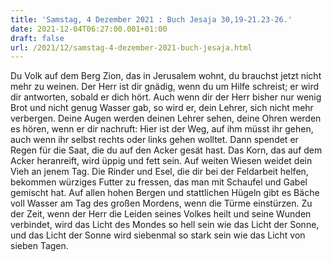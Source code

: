 ```yaml
---
title: 'Samstag, 4 Dezember 2021 : Buch Jesaja 30,19-21.23-26.'
date: 2021-12-04T06:27:00.001+01:00
draft: false
url: /2021/12/samstag-4-dezember-2021-buch-jesaja.html
---
```


Du Volk auf dem Berg Zion, das in Jerusalem wohnt, du brauchst jetzt nicht mehr zu weinen. Der Herr ist dir gnädig, wenn du um Hilfe schreist; er wird dir antworten, sobald er dich hört. Auch wenn dir der Herr bisher nur wenig Brot und nicht genug Wasser gab, so wird er, dein Lehrer, sich nicht mehr verbergen. Deine Augen werden deinen Lehrer sehen, deine Ohren werden es hören, wenn er dir nachruft: Hier ist der Weg, auf ihm müsst ihr gehen, auch wenn ihr selbst rechts oder links gehen wolltet. Dann spendet er Regen für die Saat, die du auf den Acker gesät hast. Das Korn, das auf dem Acker heranreift, wird üppig und fett sein. Auf weiten Wiesen weidet dein Vieh an jenem Tag. Die Rinder und Esel, die dir bei der Feldarbeit helfen, bekommen würziges Futter zu fressen, das man mit Schaufel und Gabel gemischt hat. Auf allen hohen Bergen und stattlichen Hügeln gibt es Bäche voll Wasser am Tag des großen Mordens, wenn die Türme einstürzen. Zu der Zeit, wenn der Herr die Leiden seines Volkes heilt und seine Wunden verbindet, wird das Licht des Mondes so hell sein wie das Licht der Sonne, und das Licht der Sonne wird siebenmal so stark sein wie das Licht von sieben Tagen.
